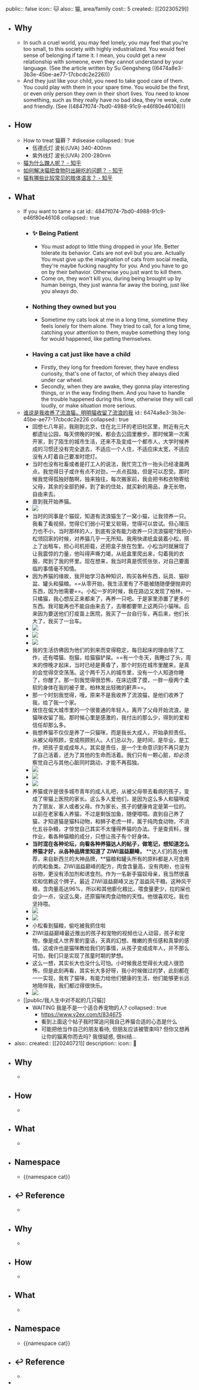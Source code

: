 public:: false
icon:: 🐱
also:: 猫, area/family
cost:: 5
created:: [[20230529]]

- ## Why
  - In such a cruel world, you may feel lonely, you may feel that you're too small, to this society with highly industrialized. You would feel sense of belonging if tame it. I mean, you could get a new relationship with someone, even they cannot understand by your language. (See the article written by Su Gengsheng ((6474a8e3-3b3e-45be-ae77-17cbcdc2e226)))
  - And they just like your child, you need to take good care of them. You could play with them in your spare time. You would be the first, or even only person they own in their short lives. You need to know something, such as they really have no bad idea, they're weak, cute and friendly. (See ((4847f074-7bd0-4988-91c9-e46f80e46108)))
- ## How
  - How to treat 猫藓？ #disease
    collapsed:: true
    - 伍德氏灯 波长(UVA) 340-400nm
    - 紫外线灯 波长(UVA) 200-280nm
  - [猫为什么蹭人呢？ - 知乎](https://www.zhihu.com/question/28960134)
  - [如何解决猫把食物叼出碗吃的问题？ - 知乎](https://www.zhihu.com/question/266448936)
  - [猫有哪些比较常见的肢体语言？ - 知乎](https://www.zhihu.com/question/23816740/answer/741336501)
- ## What
  - If you want to tame a cat
    id:: 4847f074-7bd0-4988-91c9-e46f80e46108
    collapsed:: true
    - ### ✨ Being Patient
      - You must adopt to little thing dropped in your life. Better tolerate its behavior. Cats are not evil but you are. Actually You must give up the imagination of cats from social media, they're maybe fucking naughty for you. And you have to go on by their behavior. Otherwise you just want to kill them.
      - Come on, they won't kill you, during being brought up by human beings, they just wanna far away the boring, just like you always do.
    - ### Nothing they owned but you
      - Sometime my cats look at me in a long time, sometime they feels lonely for them alone. They tried to call, for a long time, catching your attention to them, maybe something they long for would happened, like patting themselves.
    - ### Having a cat just like have a child
      - Firstly, they long for freedom forever, they have endless curiosity, that's one of factor, of which they always died under car wheel.
      - Secondly, when they are awake, they gonna play interesting things, or in the way finding them. And you have to handle the trouble happened during this time, otherwise they will call loudly, or make situation more serious.
  - [谁说是我收养了流浪猫，明明猫收留了流浪的我](https://mp.weixin.qq.com/s/Vutw_v4ORqty8fSPhVNazQ)
    id:: 6474a8e3-3b3e-45be-ae77-17cbcdc2e226
    collapsed:: true
    - 回想七八年前，我刚到北京，住在北三环的老旧社区里，附近有元大都遗址公园，每天傍晚的时候，都会去公园里散步。那时候第一次离开家，到了陌生的城市生活，还来不及变成一个都市人，大学时候养成的习惯还没有完全退去，不适应一个人住，不适应床太宽，不适应没有人盯着自己要准时熄灯。
    - 当时也没有社畜或者是打工人的说法，我忙完工作一抬头已经凌晨两点，我觉得日子或许有点不对劲，一点点孤独，但是可以忍受。那时候我觉得孤独好酷啊，独来独往，每次搬家前，我会把书和衣物寄给父母，其余的全部扔掉，到了新的住处，就买新的用品，身无长物，自由来去。
    - 直到我开始养猫。
    - ![](https://mmbiz.qpic.cn/mmbiz_jpg/EibNoYLTccghaXiatr8MalCwpYSBewqN2QPvSTIx9cU5ZLeZve1Z8G4E5iaRH4JYLZHlqOxmic7BVdicwhdQliczfnYA/640?wx_fmt=jpeg)
    - 当时的同事是个猫奴，知道有流浪猫生了一窝小猫，让我领养一只。我看了看视频，觉得它们弱小可爱又软萌，觉得可以尝试。但心理压力也不小，当时那样的人，到底有没有能力收养一只流浪猫呢?我把小松领回家的时候，对养猫几乎一无所知。我用快递纸盒装着小松，搭上了出租车，担心司机拒载，还把盒子放在包里。小松当时就展现了让我震惊的力量，他叫得声嘶力竭，从纸盒里爬出来，勾着我的衣服，爬到了我的怀里。现在想来，我当时真是慌慌张张，对自己要面临的事情毫不知情。
    - 因为养猫的缘故，我开始学习各种知识，购买各种东西，玩具、猫砂盆、罐头和猫粮。==从零开始，我生活里有了不能被随随便便抛弃的东西，因为他需要==。小松一岁的时候，我在路边又发现了柏林，一只橘猫，我心想反正来都来了，再养一只吧。于是家里添置了更多的东西。我可能再也不能自由来去了，去哪都要带上这两只小猫咪。后来因为要送他们打疫苗上医院，我买了一台自行车，再后来，他们长大了，我买了一台车。
    - ![](https://mmbiz.qpic.cn/mmbiz_jpg/EibNoYLTccghaXiatr8MalCwpYSBewqN2QOmHHu3OH1vHt93Kslvs3ibWK77INvqyZcyH54X60kZAMMUbIUONPuZA/640?wx_fmt=jpeg)
    - ![](https://mmbiz.qpic.cn/mmbiz_jpg/EibNoYLTccghaXiatr8MalCwpYSBewqN2Q3icEiajLGBQ14l0iasZib5YQtTdnlTuicY2lnlo8dWGTw4jetpx3Pict1gUw/640?wx_fmt=jpeg)
    - ![](https://mmbiz.qpic.cn/mmbiz_jpg/EibNoYLTccghaXiatr8MalCwpYSBewqN2QbicsGk4pic0goeYRWl2AkibJiaDLyFkntbzh0hHY4TBk7VgNkDUx3MTd5A/640?wx_fmt=jpeg)
    - 我的生活仿佛因为他们的到来而变得稳定，每日起床的理由除了工作，还有喂猫、抱猫，给猫猫铲屎。==有一个冬天，我睡过了头，周末的傍晚才起床，当时已经是黄昏了，那个时刻在城市里醒来，是真的会觉得空空荡荡。这个两千万人的城市里，没有一个人知道你睡了，你醒了。那一刻我觉得很恐怖，在床边摸了摸，一胖一瘦两个柔软的身体在我的被子里，柏林发出轻微的鼾声==。
    - 那一个时刻我觉得，哦，原来不是我收养了流浪猫，是他们收养了我，给了我一个家。
    - 居住在偌大城市里的一个很普通的年轻人，离开了父母开始流浪，是猫咪收留了我。那时候心里是感激的，我付出的那么少，得到的爱和信任却那么多。
    - 我想养猫不仅仅是养了一只猫咪，而是我长大成人，开始承担责任。从被父母照顾，变成照顾别人。人们总以为，是时间，是毕业，是工作，把孩子变成成年人。其实是责任，是一个生命意识到不再只是为了自己活着，还为了其他的生命而活着。我们只有一颗心脏，却必须察觉自己与其他心脏同时跳动，才能不再孤独。
    - ![](https://mmbiz.qpic.cn/mmbiz_jpg/EibNoYLTccghaXiatr8MalCwpYSBewqN2Qz2U62T6Az2FXHJOcKJyTNydTlLfGIzlpcbBIfeeYicP26TUZORRzLSA/640?wx_fmt=jpeg)
    - ![](https://mmbiz.qpic.cn/mmbiz_jpg/EibNoYLTccghaXiatr8MalCwpYSBewqN2Q4Au2OnLV4fX1p6NmDbU1tibWqCQgaEOiavxajvGPExLqGuw0XcDbzlJw/640?wx_fmt=jpeg)
    - ![](https://mmbiz.qpic.cn/mmbiz_jpg/EibNoYLTccghaXiatr8MalCwpYSBewqN2QuV8ZEAKJYC1HbrJymGibjBdRsMibkXdYcUB7eZSRF1eINGajd8kOibZ9A/640?wx_fmt=jpeg)
    - 养猫或许是很多城市青年的成人礼吧，从被父母带去看病的孩子，变成了带猫上医院的家长。这么多人爱他们，是因为这么多人和猫咪成为了朋友、家人或者父母。作为家长，孩子的健康肯定是第一位的。以前在老家看人养猫，不过是剩饭加鱼，随便喂喂。直到自己养了猫，才知道猫是猫科动物，和狮子老虎一样，属于纯肉食动物，不消化五谷杂粮，才惊觉自己其实不太懂得养猫的办法。于是查资料，搜作业，看各种猫粮的成分，只想让孩子有个好身体。
    - **当时混在各种论坛，向看各种养猫达人的帖子，做笔记，想知道怎么养猫才好，从各种品牌里知道了 ZIWI滋益巅峰，** **达人们的高分推荐，来自新西兰的大神品牌，**猫粮和罐头所有的原料都是人可食用的肉和鱼类。ZIWI滋益巅峰的配方，肉食含量高，没有肉粉，也没有谷物，更没有添加剂和诱食剂。作为一名新手猫奴母亲，我当然很喜欢和信赖这个牌子。最近 ZIWI滋益巅峰又出了滋益风干粮。这种风干粮，含肉量高达96%，所以和其他膨化粮比，喂食量更少，拉的屎也会少一点，没这么臭，还原猫咪肉食动物的天性。他很喜欢吃，我也坚持喂。
    - ![](https://mmbiz.qpic.cn/mmbiz_jpg/EibNoYLTccgia168wX5GDxAsS0PGtuqEwMvpleiaX4vDibYwazVgTaCkFwZQhp7Sw1IXKEep5VoYOKickoRUfvDRibRw/640?wx_fmt=jpeg)
    - ![](https://mmbiz.qpic.cn/mmbiz_jpg/EibNoYLTccgia168wX5GDxAsS0PGtuqEwM9y7lfjJQicRBW7wYg2OzM4Z80brc0GhsiamSNgVu0FbFqk4fo7QmO5JQ/640?wx_fmt=jpeg)
    - 小松看到猫粮，偷吃被我抓住啦
    - ZIWI滋益巅峰最近推出的孩子和宠物的视频也让人动容，孩子和宠物，像是成人世界里的童话，天真的幻想、稚嫩的责任感和真挚的感情。这或许也是猫咪教给我们的事情，从孩子变成成年人，并不那么可怕，我们只是实现了孩童时期的梦想。
    - 这么一想，其实长大也没什么可怕。小时候我总觉得长大成人很恐怖，但是此刻再看，其实长大多好呀，我小时候做过的梦，此刻都在一一实现，我有了猫咪，有能力给他们健康的生活，他们能够更长远地陪伴我，我们都过得很快乐。
    - ![](https://mmbiz.qpic.cn/mmbiz_png/EibNoYLTccgia3FIprWEjazwBmeCmu6rEhujH5o6a9EicQhYQUX0b9tlKW0xxPk0VQT7IpKhbl1CxMowxvVBNictTA/640?wx_fmt=png)
  - [[public/我人生中对不起的几只猫]]
    - WAITING 我是不是一个适合养宠物的人?
      collapsed:: true
      - https://www.v2ex.com/t/834675
      - 看到上面这个帖子我时常追问我自己养猫合适的心态是什么
      - 可能把他当作自己的朋友看待, 但朋友应该被管束吗? 但你又想再让你的猫离你而去吗? 我很疑惑, 很纠结...
- also:: 
  created:: [[20240721]]
  description:: 
  icon:: 📄
- ## Why
  -
- ## How
  -
- ## What
  -
- ## Namespace
  - {{namespace cat}}
- ## ↩ Reference
  -
- ## Why
  -
- ## How
  -
- ## What
  -
- ## Namespace
  - {{namespace cat}}
- ## ↩ Reference
  -
-